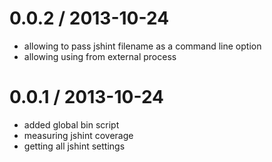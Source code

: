 
0.0.2 / 2013-10-24
==================

  * allowing to pass jshint filename as a command line option
  * allowing using from external process

0.0.1 / 2013-10-24
==================

  * added global bin script
  * measuring jshint coverage
  * getting all jshint settings
